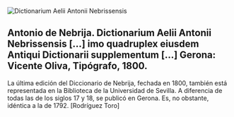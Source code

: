 ![Dictionarium Aelii Antonii Nebrissensis](imagenes/301_197.jpg)


## Antonio de Nebrija. Dictionarium Aelii Antonii Nebrissensis [...] imo quadruplex eiusdem Antiqui Dictionarii supplementum [...] Gerona: Vicente Oliva, Tipógrafo, 1800.

La última edición del Diccionario de Nebrija, fechada en 1800, también está representada en la Biblioteca de la Universidad de Sevilla. A diferencia de todas las de los siglos 17 y 18, se publicó en Gerona. Es, no obstante, idéntica a la de 1792. [Rodríguez Toro]